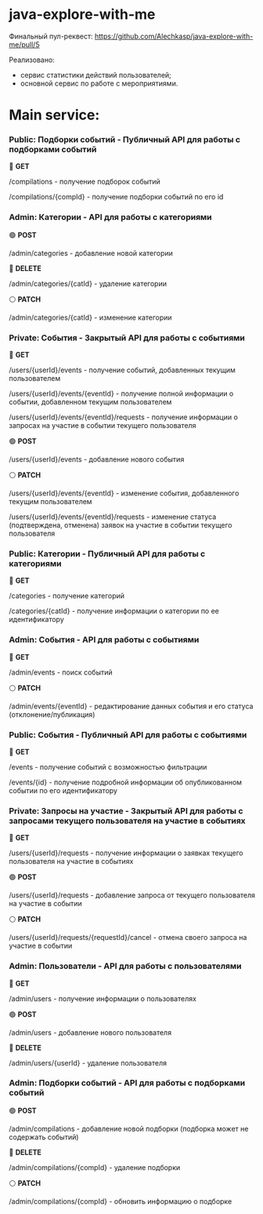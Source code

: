 # java-explore-with-me
Финальный пул-реквест:
https://github.com/Alechkasp/java-explore-with-me/pull/5 

Реализовано:
- сервис статистики действий пользователей;
- основной сервис по работе с мероприятиями.

# Main service:
### Public: Подборки событий - Публичный API для работы с подборками событий
:large_blue_circle: **GET** 

/compilations - получение подборок событий

/compilations/{compId} - получение подборки событий по его id

### Admin: Категории - API для работы с категориями
:green_circle: **POST**

/admin/categories - добавление новой категории

:red_circle: **DELETE** 

/admin/categories/{catId} - удаление категории

:white_circle: **PATCH** 

/admin/categories/{catId} - изменение категории

### Private: События - Закрытый API для работы с событиями
:large_blue_circle: **GET** 

/users/{userId}/events - получение событий, добавленных текущим пользователем

/users/{userId}/events/{eventId} - получение полной информации о событии, добавленном текущим пользователем

/users/{userId}/events/{eventId}/requests - получение информации о запросах на участие в событии текущего пользователя

:green_circle: **POST** 

/users/{userId}/events - добавление нового события

:white_circle: **PATCH** 

/users/{userId}/events/{eventId} - изменение события, добавленного текущим пользователем

/users/{userId}/events/{eventId}/requests - изменение статуса (подтверждена, отменена) заявок на участие в событии текущего пользователя

### Public: Категории - Публичный API для работы с категориями
:large_blue_circle: **GET** 

/categories - получение категорий

/categories/{catId} - получение информации о категории по ее идентификатору

### Admin: События - API для работы с событиями
:large_blue_circle: **GET** 

/admin/events - поиск событий

:white_circle: **PATCH**

/admin/events/{eventId} - редактирование данных события и его статуса (отклонение/публикация)

### Public: События - Публичный API для работы с событиями
:large_blue_circle: **GET**

/events - получение событий с возможностью фильтрации

/events/{id} - получение подробной информации об опубликованном событии по его идентификатору

### Private: Запросы на участие - Закрытый API для работы с запросами текущего пользователя на участие в событиях
:large_blue_circle: **GET**

/users/{userId}/requests - получение информации о заявках текущего пользователя на участие в событиях

:green_circle: **POST** 

/users/{userId}/requests - добавление запроса от текущего пользователя на участие в событии

:white_circle: **PATCH**

/users/{userId}/requests/{requestId}/cancel - отмена своего запроса на участие в событии

### Admin: Пользователи - API для работы с пользователями
:large_blue_circle: **GET**

/admin/users - получение информации о пользователях

:green_circle: **POST** 

/admin/users - добавление нового пользователя

:red_circle: **DELETE** 

/admin/users/{userId} - удаление пользователя

### Admin: Подборки событий - API для работы с подборками событий
:green_circle: **POST**

/admin/compilations - добавление новой подборки (подборка может не содержать событий)

:red_circle: **DELETE** 

/admin/compilations/{compId} - удаление подборки

:white_circle: **PATCH**

/admin/compilations/{compId} - обновить информацию о подборке

